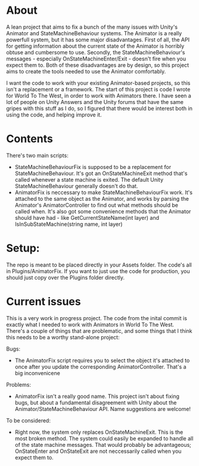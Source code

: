 # About
A lean project that aims to fix a bunch of the many issues with Unity's Animator and StateMachineBehaviour systems.
The Animator is a really powerfull system, but it has some major disadvantages. First of all, the API for getting information about the current state of the Animator is horribly obtuse and cumbersome to use. Secondly, the StateMachineBehaviour's messages - especially OnStateMachineEnter/Exit - doesn't fire when you expect them to. Both of these disadvantages are by design, so this project aims to create the tools needed to use the Animator comfortably. 

I want the code to work with your existing Animator-based projects, so this isn't a replacement or a framework. The start of this project is code I wrote for World To The West, in order to work with Animators there. I have seen a lot of people on Unity Answers and the Unity forums that have the same gripes with this stuff as I do, so I figured that there would be interest both in using the code, and helping improve it.

# Contents
There's two main scripts:
- StateMachineBehaviourFix is supposed to be a replacement for StateMachineBehaviour. It's got an OnStateMachineExit method that's called whenever a state machine is exited. The default Unity StateMachineBehaviour generally doesn't do that.
- AnimatorFix is neccessary to make StateMachineBehaviourFix work. It's attached to the same object as the Animator, and works by parsing the Animator's AnimatorController to find out what methods should be called when. It's also got some convenience methods that the Animator should have had - like GetCurrentStateName(int layer) and IsInSubStateMachine(string name, int layer)
 
# Setup:
The repo is meant to be placed directly in your Assets folder. The code's all in Plugins/AnimatorFix. If you want to just use the code for production, you should just copy over the Plugins folder directly.
 
# Current issues
This is a very work in progress project. The code from the inital commit is exactly what I needed to work with Animators in World To The West. There's a couple of things that are problematic, and some things that I think this needs to be a worthy stand-alone project:

Bugs: 
- The AnimatorFix script requires you to select the object it's attached to once after you update the corresponding AnimatorController. That's a big inconvenicene

Problems:
- AnimatorFix isn't a really good name. This project isn't about fixing bugs, but about a fundamental disagreement with Unity about the Animator/StateMachineBehaviour API. Name suggestions are welcome!

To be considered:
- Right now, the system only replaces OnStateMachineExit. This is the most broken method. The system could easily be expanded to handle all of the state machine messages. That would probably be advantageous; OnStateEnter and OnStateExit are not neccessarily called when you expect them to. 
